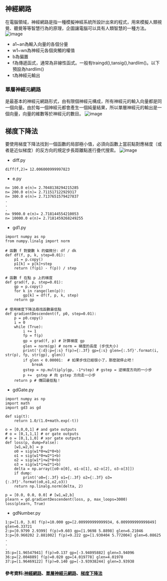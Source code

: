 ## 神經網路
在電腦領域，神經網路是指一種模擬神經系統所設計出來的程式，用來模擬人類視覺、聽覺等等智慧行為的原理，企圖讓電腦可以具有人類智慧的一種方法。
![image](https://user-images.githubusercontent.com/47874872/123462748-4847e900-d61d-11eb-8b43-e01a4ea6061b.png)
* a1~an為輸入向量的各個分量
* w1~wn為神經元各個突觸的權值
* b為偏置
* f為傳遞函式，通常為非線性函式。一般有traingd(),tansig(),hardlim()。以下預設為hardlim()
* t為神經元輸出
### 單層神經元網路
是最基本的神經元網路形式，由有限個神經元構成，所有神經元的輸入向量都是同一個向量。由於每一個神經元都會產生一個純量結果，所以單層神經元的輸出是一個向量，向量的維數等於神經元的數目。
![image](https://user-images.githubusercontent.com/47874872/123462873-6f061f80-d61d-11eb-9ee9-8a99eaf63dbc.png)
## 梯度下降法
要使用梯度下降法找到一個函數的局部極小值，必須向函數上當前點對應梯度（或者是近似梯度）的反方向的規定步長距離點進行疊代搜索。
![image](https://user-images.githubusercontent.com/47874872/123463038-9fe65480-d61d-11eb-89f5-521349131008.png)

* diff.py
```
diff(f,2)= 12.006000999997823
```
* e.py
```
n= 100.0 e(n)= 2.7048138294215285
n= 200.0 e(n)= 2.711517122929317
n= 300.0 e(n)= 2.7137651579427837
.
.
.
n= 9900.0 e(n)= 2.718144554210053
n= 10000.0 e(n)= 2.7181459268249255
```
* gd1.py
```
import numpy as np
from numpy.linalg import norm 

# 函數 f 對變數 k 的偏微分: df / dk
def df(f, p, k, step=0.01):
    p1 = p.copy()
    p1[k] = p[k]+step
    return (f(p1) - f(p)) / step

# 函數 f 在點 p 上的梯度
def grad(f, p, step=0.01):
    gp = p.copy()
    for k in range(len(p)):
        gp[k] = df(f, p, k, step)
    return gp

# 使用梯度下降法尋找函數最低點
def gradientDescendent(f, p0, step=0.01):
    p = p0.copy()
    i = 0
    while (True):
        i += 1
        fp = f(p)
        gp = grad(f, p) # 計算梯度 gp
        glen = norm(gp) # norm = 梯度的長度 (步伐大小)
        print('{:d}:p={:s} f(p)={:.3f} gp={:s} glen={:.5f}'.format(i, str(p), fp, str(gp), glen))
        if glen < 0.00001:  # 如果步伐已經很小了，那麼就停止吧！
            break
        gstep = np.multiply(gp, -1*step) # gstep = 逆梯度方向的一小步
        p +=  gstep # 向 gstep 方向走一小步
    return p # 傳回最低點！
```
* gdGate.py
```
import numpy as np
import math
import gd3 as gd

def sig(t):
    return 1.0/(1.0+math.exp(-t))

o = [0,0,0,1] # and gate outputs
# o = [0,1,1,1] # or gate outputs
# o = [0,1,1,0] # xor gate outputs
def loss(p, dump=False):
    [w1,w2,b] = p
    o0 = sig(w1*0+w2*0+b)
    o1 = sig(w1*0+w2*1+b)
    o2 = sig(w1*1+w2*0+b)
    o3 = sig(w1*1+w2*1+b)
    delta = np.array([o0-o[0], o1-o[1], o2-o[2], o3-o[3]])
    if dump:
        print('o0={:.3f} o1={:.3f} o2={:.3f} o3={:.3f}'.format(o0,o1,o2,o3))
    return np.linalg.norm(delta, 2)

p = [0.0, 0.0, 0.0] # [w1,w2,b] 
plearn = gd.gradientDescendent(loss, p, max_loops=3000)
loss(plearn, True)
```
* gdNumber.py
```
1:p=[1.0, 3.0] f(p)=10.000 gp=[2.009999999999934, 6.009999999999849] glen=6.33721
2:p=[0.9799 2.9399] f(p)=9.603 gp=[1.9698 5.8898] glen=6.21046
3:p=[0.960202 2.881002] f(p)=9.222 gp=[1.930404 5.772004] glen=6.08625
.
.
.
35:p=[1.96547941] f(p)=0.137 gp=[-3.94095882] glen=3.94096
36:p=[2.004889] f(p)=0.020 gp=[4.019778] glen=4.01978
37:p=[1.96469122] f(p)=0.140 gp=[-3.93938244] glen=3.93938
```

#### 參考資料:[神經網路](https://zh.wikipedia.org/wiki/%E4%BA%BA%E5%B7%A5%E7%A5%9E%E7%BB%8F%E7%BD%91%E7%BB%9C)、[單層神經元網路](https://www.itread01.com/content/1546617093.html)、[梯度下降法](https://zh.wikipedia.org/wiki/%E6%A2%AF%E5%BA%A6%E4%B8%8B%E9%99%8D%E6%B3%95)
